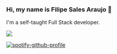 ### Hi, my name is Filipe Sales Araujo :metal:

I'm a self-taught Full Stack developer.

 <img align="center" src="https://raw.githubusercontent.com/filipesalesaraujo/github-stats-transparent/e20cea7fa54a5076357f00ab16953332eb04646f/generated/languages.svg" />

[![spotify-github-profile](https://spotify-github-profile.vercel.app/api/view?uid=22pcc3zbg7fnl4nrkgh5ccqka&cover_image=true&theme=default)](https://github.com/kittinan/spotify-github-profile)
